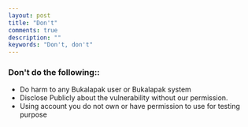 ```yaml
---
layout: post
title: "Don't"
comments: true
description: ""
keywords: "Don't, don't"
---
```


### Don't do the following::

- Do harm to any Bukalapak user or Bukalapak system
- Disclose Publicly about the vulnerability without our permission.
- Using account you do not own or have permission to use for testing purpose